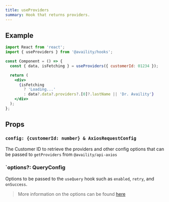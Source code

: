 ```yaml
---
title: useProviders
summary: Hook that returns providers.
---
```


## Example

```jsx
import React from 'react';
import { useProviders } from '@availity/hooks';

const Component = () => {
  const { data, isFetching } = useProviders({ customerId: 01234 });

  return (
    <div>
      {isFetching
        ? 'Loading...'
        : data?.data?.providers?.[0]?.lastName || 'Dr. Availity'}
    </div>
  );
};
```

## Props

### `config: {customerId: number} & AxiosRequestConfig`

The Customer ID to retrieve the providers and other config options that can be passed to `getProviders` from `@availity/api-axios`

### `options?: QueryConfig

Options to be passed to the `useQuery` hook such as `enabled`, `retry`, and `onSuccess`.

> More information on the options can be found [here](https://react-query.tanstack.com/docs/api/#usequery)
